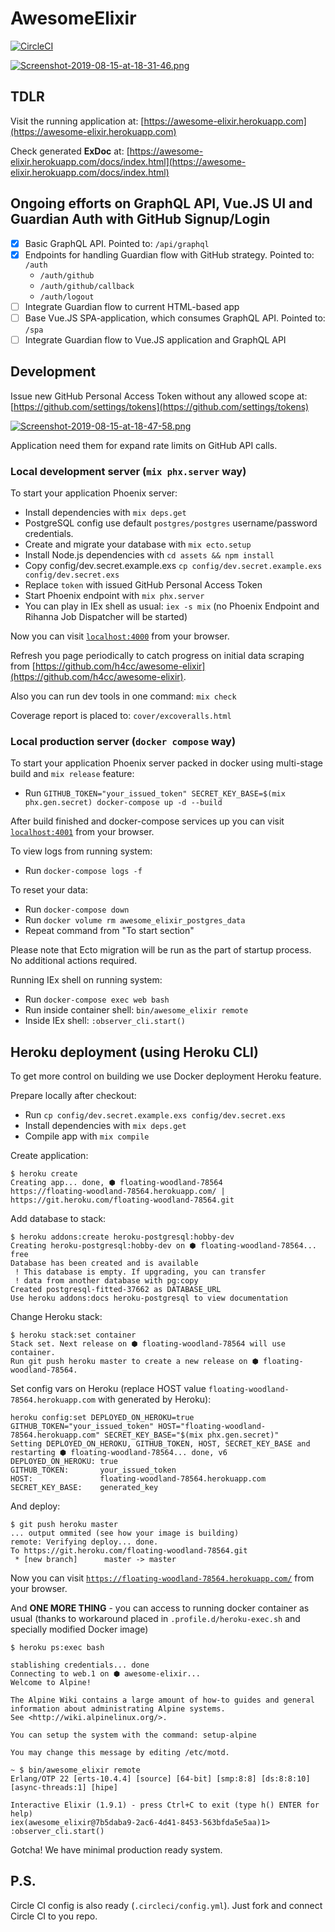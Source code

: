 # AwesomeElixir

[![CircleCI](https://circleci.com/gh/unitymind/awesome-elixir-app.svg?style=svg)](https://circleci.com/gh/unitymind/awesome-elixir-app)

[![Screenshot-2019-08-15-at-18-31-46.png](https://i.postimg.cc/W4JHJnJ2/Screenshot-2019-08-15-at-18-31-46.png)](https://postimg.cc/SXkrBcr5)

## TDLR

Visit the running application at: [https://awesome-elixir.herokuapp.com](https://awesome-elixir.herokuapp.com)

Check generated **ExDoc** at: [https://awesome-elixir.herokuapp.com/docs/index.html](https://awesome-elixir.herokuapp.com/docs/index.html)

## Ongoing efforts on GraphQL API, Vue.JS UI and Guardian Auth with GitHub Signup/Login
- [x] Basic GraphQL API. Pointed to: `/api/graphql`
- [x] Endpoints for handling Guardian flow with GitHub strategy. Pointed to: `/auth`
  - `/auth/github`
  - `/auth/github/callback`
  - `/auth/logout` 
- [ ] Integrate Guardian flow to current HTML-based app
- [ ] Base Vue.JS SPA-application, which consumes GraphQL API. Pointed to: `/spa`
- [ ] Integrate Guardian flow to Vue.JS application and GraphQL API

## Development

Issue new GitHub Personal Access Token without any allowed scope at: [https://github.com/settings/tokens](https://github.com/settings/tokens)

[![Screenshot-2019-08-15-at-18-47-58.png](https://i.postimg.cc/R0BvhNNb/Screenshot-2019-08-15-at-18-47-58.png)](https://postimg.cc/MndCrZ0y)

Application need them for expand rate limits on GitHub API calls.

### Local development server (`mix phx.server` way)

To start your application Phoenix server:

  * Install dependencies with `mix deps.get`
  * PostgreSQL config use default `postgres/postgres` username/password credentials.
  * Create and migrate your database with `mix ecto.setup`
  * Install Node.js dependencies with `cd assets && npm install`
  * Copy config/dev.secret.example.exs `cp config/dev.secret.example.exs config/dev.secret.exs`
  * Replace `token` with issued GitHub Personal Access Token 
  * Start Phoenix endpoint with `mix phx.server`
  * You can play in IEx shell as usual: `iex -s mix` (no Phoenix Endpoint and Rihanna Job Dispatcher will be started)

Now you can visit [`localhost:4000`](http://localhost:4000) from your browser.

Refresh you page periodically to catch progress on initial data scraping from [https://github.com/h4cc/awesome-elixir](https://github.com/h4cc/awesome-elixir).

Also you can run dev tools in one command: `mix check`

Coverage report is placed to: `cover/excoveralls.html`

### Local production server (`docker compose` way)

To start your application Phoenix server packed in docker using multi-stage build and `mix release` feature:

  * Run `GITHUB_TOKEN="your_issued_token" SECRET_KEY_BASE=$(mix phx.gen.secret) docker-compose up -d --build`
  
After build finished and docker-compose services up you can visit [`localhost:4001`](http://localhost:4001) from your browser.
  
To view logs from running system:
  
  * Run `docker-compose logs -f`
  
To reset your data:
  
  * Run `docker-compose down`
  * Run `docker volume rm awesome_elixir_postgres_data`
  * Repeat command from "To start section"

Please note that Ecto migration will be run as the part of startup process. No additional actions required.

Running IEx shell on running system:

  * Run `docker-compose exec web bash`
  * Run inside container shell: `bin/awesome_elixir remote`
  * Inside IEx shell: `:observer_cli.start()`

## Heroku deployment (using Heroku CLI)

To get more control on building we use Docker deployment Heroku feature.

Prepare locally after checkout:

  * Run `cp config/dev.secret.example.exs config/dev.secret.exs`
  * Install dependencies with `mix deps.get`
  * Compile app with `mix compile`

Create application:

```
$ heroku create
Creating app... done, ⬢ floating-woodland-78564
https://floating-woodland-78564.herokuapp.com/ | https://git.heroku.com/floating-woodland-78564.git
```

Add database to stack:

```
$ heroku addons:create heroku-postgresql:hobby-dev
Creating heroku-postgresql:hobby-dev on ⬢ floating-woodland-78564... free
Database has been created and is available
 ! This database is empty. If upgrading, you can transfer
 ! data from another database with pg:copy
Created postgresql-fitted-37662 as DATABASE_URL
Use heroku addons:docs heroku-postgresql to view documentation
```

Change Heroku stack:

```
$ heroku stack:set container
Stack set. Next release on ⬢ floating-woodland-78564 will use container.
Run git push heroku master to create a new release on ⬢ floating-woodland-78564.
```

Set config vars on Heroku (replace HOST value `floating-woodland-78564.herokuapp.com` with generated by Heroku):

```
heroku config:set DEPLOYED_ON_HEROKU=true GITHUB_TOKEN="your_issued_token" HOST="floating-woodland-78564.herokuapp.com" SECRET_KEY_BASE="$(mix phx.gen.secret)"
Setting DEPLOYED_ON_HEROKU, GITHUB_TOKEN, HOST, SECRET_KEY_BASE and restarting ⬢ floating-woodland-78564... done, v6
DEPLOYED_ON_HEROKU: true
GITHUB_TOKEN:       your_issued_token
HOST:               floating-woodland-78564.herokuapp.com
SECRET_KEY_BASE:    generated_key
```

And deploy:

```
$ git push heroku master
... output ommited (see how your image is building)
remote: Verifying deploy... done.
To https://git.heroku.com/floating-woodland-78564.git
 * [new branch]      master -> master
```

Now you can visit [`https://floating-woodland-78564.herokuapp.com/`](https://floating-woodland-78564.herokuapp.com/) from your browser.

And **ONE MORE THING** - you can access to running docker container as usual (thanks to workaround placed in `.profile.d/heroku-exec.sh` and specially modified Docker image)

```
$ heroku ps:exec bash

stablishing credentials... done
Connecting to web.1 on ⬢ awesome-elixir...
Welcome to Alpine!

The Alpine Wiki contains a large amount of how-to guides and general
information about administrating Alpine systems.
See <http://wiki.alpinelinux.org/>.

You can setup the system with the command: setup-alpine

You may change this message by editing /etc/motd.

~ $ bin/awesome_elixir remote
Erlang/OTP 22 [erts-10.4.4] [source] [64-bit] [smp:8:8] [ds:8:8:10] [async-threads:1] [hipe]

Interactive Elixir (1.9.1) - press Ctrl+C to exit (type h() ENTER for help)
iex(awesome_elixir@7b5daba9-2ac6-4d41-8453-563bfda5e5aa)1> :observer_cli.start()
```

Gotcha! We have minimal production ready system.

## P.S.

Circle CI config is also ready (`.circleci/config.yml`). Just fork and connect Circle CI to you repo.